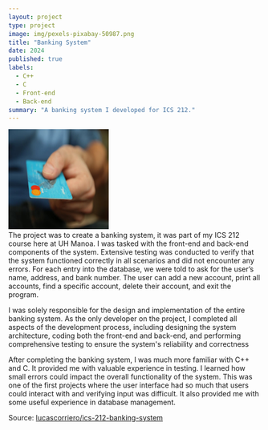 ```yaml
---
layout: project
type: project
image: img/pexels-pixabay-50987.png
title: "Banking System"
date: 2024
published: true
labels:
  - C++
  - C
  - Front-end
  - Back-end
summary: "A banking system I developed for ICS 212."
---
```

<div class="text-center p-4">
  <img width="200px" img height="200px" src="../img/pexels-pixabay-50987.png" class="img-thumbnail" >
</div>
The project was to create a banking system, it was part of my ICS 212 course here at UH Manoa. I was tasked with the front-end and back-end components of the system. Extensive testing was conducted to verify that the system functioned correctly in all scenarios and did not encounter any errors. For each entry into the database, we were told to ask for the user’s name, address, and bank number. The user can add a new account, print all accounts, find a specific account, delete their account, and exit the program.

I was solely responsible for the design and implementation of the entire banking system. As the only developer on the project, I completed all aspects of the development process, including designing the system architecture, coding both the front-end and back-end, and performing comprehensive testing to ensure the system's reliability and correctness

After completing the banking system, I was much more familiar with C++ and C. It provided me with valuable experience in testing. I learned how small errors could impact the overall functionality of the system. This was one of the first projects where the user interface had so much that users could interact with and verifying input was difficult. It also provided me with some useful experience in database management.


Source: <a href="https://github.com/lucascorriero/Banking-System"><i class="large github icon "></i>lucascorriero/ics-212-banking-system</a>
